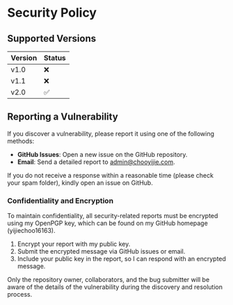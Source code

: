 # Security Policy

## Supported Versions

| Version | Status        |
|------|-------------|
| v1.0    | ❌   |
| v1.1    | ❌  |
| v2.0   | ✅  |

## Reporting a Vulnerability

If you discover a vulnerability, please report it using one of the following methods:

- **GitHub Issues**: Open a new issue on the GitHub repository.
- **Email**: Send a detailed report to admin@chooyijie.com.

If you do not receive a response within a reasonable time (please check your spam folder), kindly open an issue on GitHub.

### Confidentiality and Encryption

To maintain confidentiality, all security-related reports must be encrypted using my OpenPGP key, which can be found on my GitHub homepage (yijiechoo16163). 

1. Encrypt your report with my public key.
2. Submit the encrypted message via GitHub issues or email.
3. Include your public key in the report, so I can respond with an encrypted message.

Only the repository owner, collaborators, and the bug submitter will be aware of the details of the vulnerability during the discovery and resolution process.
